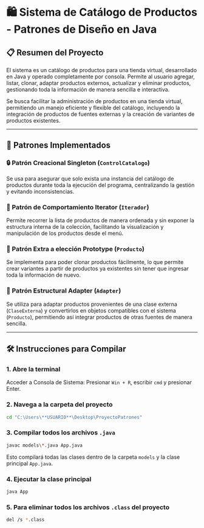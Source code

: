 # 🛍️ Sistema de Catálogo de Productos - Patrones de Diseño en Java

## 📋 Resumen del Proyecto

El sistema es un catálogo de productos para una tienda virtual, desarrollado en Java y operado completamente por consola. Permite al usuario agregar, listar, clonar, adaptar productos externos, actualizar y eliminar productos, gestionando toda la información de manera sencilla e interactiva.

Se busca facilitar la administración de productos en una tienda virtual, permitiendo un manejo eficiente y flexible del catálogo, incluyendo la integración de productos de fuentes externas y la creación de variantes de productos existentes.

---

## 🧠 Patrones Implementados

### 🔒 Patrón Creacional Singleton (`ControlCatalogo`)
Se usa para asegurar que solo exista una instancia del catálogo de productos durante toda la ejecución del programa, centralizando la gestión y evitando inconsistencias.

### 🔁 Patrón de Comportamiento Iterator (`Iterador`)
Permite recorrer la lista de productos de manera ordenada y sin exponer la estructura interna de la colección, facilitando la visualización y manipulación de los productos desde el menú.

### 🧬 Patrón Extra a elección Prototype (`Producto`)
Se implementa para poder clonar productos fácilmente, lo que permite crear variantes a partir de productos ya existentes sin tener que ingresar toda la información de nuevo.

### 🔌 Patrón Estructural Adapter (`Adapter`)
Se utiliza para adaptar productos provenientes de una clase externa (`ClaseExterna`) y convertirlos en objetos compatibles con el sistema (`Producto`), permitiendo así integrar productos de otras fuentes de manera sencilla.

---

## 🛠️ Instrucciones para Compilar

### 1. Abre la terminal

Acceder a Consola de Sistema: Presionar `Win + R`, escribir `cmd` y presionar Enter.

### 2. Navega a la carpeta del proyecto

```bash
cd "C:\Users\**USUARIO**\Desktop\ProyectoPatrones"
```

### 3. Compilar todos los archivos `.java`

```bash
javac models\*.java App.java
```

Esto compilará todas las clases dentro de la carpeta `models` y la clase principal `App.java`.

### 4. Ejecutar la clase principal

```bash
java App
```

### 5. Para eliminar todos los archivos `.class` del proyecto

```bash
del /s *.class
```
